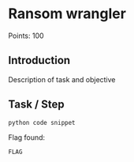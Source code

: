 # Ransom wrangler
Points: 100

## Introduction
Description of task and objective

## Task / Step  
```python   
python code snippet
```

Flag found: 
```
FLAG
```  
```  

